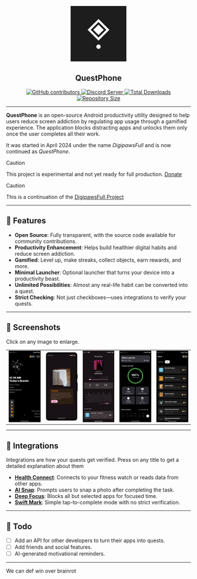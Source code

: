 <div align="center">
  <img src="fastlane/metadata/android/en-US/images/icon.png" style="width: 30%;" />
  <h2>QuestPhone</h2>

  <a href="https://github.com/questphone/questphone/graphs/contributors">
    <img src="https://img.shields.io/github/contributors/questphone/questphone" alt="GitHub contributors" />
  </a>
  <a href="https://discord.gg/RGuqaMHxAw">
    <img src="https://img.shields.io/badge/Discord%20Server-white?style=flat&logo=discord" alt="Discord Server" />
  </a>
  <a href="https://github.com/questphone/questphone/releases">
    <img src="https://img.shields.io/github/downloads/questphone/questphone/total" alt="Total Downloads" />
  </a>
  <a href="https://github.com/questphone/questphone">
    <img src="https://img.shields.io/github/repo-size/questphone/questphone" alt="Repository Size" />
  </a>
</div>

---

**QuestPhone** is an open-source Android productivity utility designed to help users reduce screen addiction by regulating app usage through a gamified experience. The application blocks distracting apps and unlocks them only once the user completes all their work.

It was started in April 2024 under the name *DigipawsFull* and is now continued as *QuestPhone*.

> [!CAUTION]
> This project is experimental and not yet ready for full production. [Donate](https://digipaws.life/donate)


> [!CAUTION]
> This is a continuation of the [DigipawsFull Project](https://www.github.com/nethical6/digipaws)
---

## 🚀 Features

- **Open Source**: Fully transparent, with the source code available for community contributions.
- **Productivity Enhancement**: Helps build healthier digital habits and reduce screen addiction.
- **Gamified**: Level up, make streaks, collect objects, earn rewards, and more.
- **Minimal Launcher**: Optional launcher that turns your device into a productivity beast.
- **Unlimited Possibilities**: Almost any real-life habit can be converted into a quest.
- **Strict Checking**: Not just checkboxes—uses integrations to verify your quests.

---

## 📸 Screenshots

Click on any image to enlarge.

<table>
  <tr>
    <td><img src='fastlane/metadata/android/en-US/images/phoneScreenshots/1.png' width='120'></td>
    <td><img src='fastlane/metadata/android/en-US/images/phoneScreenshots/2.png' width='120'></td>
    <td><img src='fastlane/metadata/android/en-US/images/phoneScreenshots/3.png' width='120'></td>
    <td><img src='fastlane/metadata/android/en-US/images/phoneScreenshots/4.png' width='120'></td>
    <td><img src='fastlane/metadata/android/en-US/images/phoneScreenshots/5.png' width='120'></td>

  </tr>
</table>

---

## 🔌 Integrations

Integrations are how your quests get verified. 
Press on any title to get a detailed explanation about them

- **[Health Connect](https://github.com/QuestPhone/docs/blob/main/integration/HealthConnect.md)**: Connects to your fitness watch or reads data from other apps.
- **[AI Snap](https://github.com/QuestPhone/docs/blob/main/integration/AiSnap.md)**: Prompts users to snap a photo after completing the task.
- **[Deep Focus](https://github.com/QuestPhone/docs/blob/main/integration/DeepFocus.md)**: Blocks all but selected apps for focused time.
- **[Swift Mark](https://github.com/QuestPhone/docs/blob/main/integration/HealthConnect.md)**: Simple tap-to-complete mode with no strict verification.

---

## 📝 Todo

- [ ] Add an API for other developers to turn their apps into quests.
- [ ] Add friends and social features.
- [ ] AI-generated motivational reminders.

---

We can def win over brainrot

